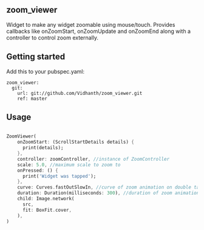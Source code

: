 <!--
This README describes the package. If you publish this package to pub.dev,
this README's contents appear on the landing page for your package.

For information about how to write a good package README, see the guide for
[writing package pages](https://dart.dev/guides/libraries/writing-package-pages).

For general information about developing packages, see the Dart guide for
[creating packages](https://dart.dev/guides/libraries/create-library-packages)
and the Flutter guide for
[developing packages and plugins](https://flutter.dev/developing-packages).
-->

## zoom_viewer

Widget to make any widget zoomable using mouse/touch. Provides callbacks like onZoomStart, onZoomUpdate and onZoomEnd along with a controller to control zoom externally.

## Getting started

Add this to your pubspec.yaml:

```
zoom_viewer:
  git:
    url: git://github.com/Vidhanth/zoom_viewer.git
    ref: master
```

## Usage

```dart

ZoomViewer(
    onZoomStart: (ScrollStartDetails details) {
      print(details);
    },
    controller: zoomController, //instance of ZoomController
    scale: 5.0, //maximum scale to zoom to
    onPressed: () {
      print('Widget was tapped');
    },
    curve: Curves.fastOutSlowIn, //curve of zoom animation on double tap
    duration: Duration(milliseconds: 300), //duration of zoom animation on double tap
    child: Image.network(
      src,
      fit: BoxFit.cover,
    ),
)


```
